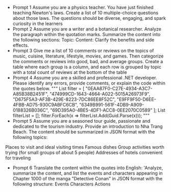 - Prompt 1
  Assume you are a physics teacher. You have just finished teaching Newton's laws. Create a list of 10 multiple-choice questions about those laws. The questions should be diverse, engaging, and spark curiosity in the learners
- Prompt 2
  Assume you are a writer and a botanical researcher. Analyze the paragraph within the quotation marks. Summarize the content into the following sections:
  Topic:
  Content: Clarify the benefits and side effects.
- Prompt 3
  Give me a list of 10 comments or reviews on the topics of music, cuisine, literature, lifestyle, movies, and games. Then categorize the comments or reviews into good, bad, and average groups. Create a table where each group is a column, and each row is grouped by topic with a total count of reviews at the bottom of the table
- Prompt 4
  Assume you are a skilled and professional .NET developer. Please identify any errors, provide comments, or explain the code within the quotes below.
  """ List<string> filter = [
  "0EAA87F0-C27E-4934-A3C7-A85B38B2451F", "474999CD-1643-4664-A022-5015A26973F9",
  "D675F5A3-AF3B-429E-8223-7DC86EE8F52C", "E9FF9F50-D6EE-4FBB-AD75-930C9ABFC6CB",
  "6349B991-561F-4DB9-A909-0188326B036C", "69D395A0-4BE5-4DF1-ACC8-0EE2070C0589"
  ];
  List<Guid> filterList = [];
  filter.ForEach(x => filterList.Add(Guid.Parse(x)));
  """
- Prompt 5
  Assume you are a seasoned tour guide, passionate and dedicated to the tourism industry. Provide an introduction to Nha Trang Beach. The content should be summarized in JSON format with the following topics:

Places to visit and ideal visiting times
Famous dishes
Group activities worth trying (for small groups of about 5 people)
Addresses of hotels convenient for traveling

- Prompt 6
  Translate the content within the quotes into English: 'Analyze, summarize the content, and list the events and characters appearing in Chapter 1000 of the manga "Detective Conan" in JSON format with the following structure:
  Events
  Characters
  Actions
